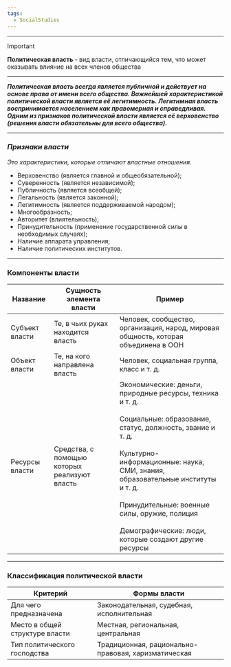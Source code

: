 ```yaml
---
tags:
  - SocialStudies
---
```

---

> [!IMPORTANT]
> **Политическая власть** - вид власти, отличающийся тем, что может оказывать влияние на всех членов общества

---

***Политическая власть всегда является публичной и действует на основе права от имени всего общества. Важнейшей характеристикой политической власти является её легитимность. Легитимная власть воспринимается населением как правомерная и справедливая. Одним из признаков политической власти является её верховенство (решения власти обязательны для всего общества).***

---

### *Признаки власти*

*Это характеристики, которые отличают властные отношения.*

- Верховенство (является главной и общеобязательной);
- Суверенность (является независимой);
- Публичность (является всеобщей);
- Легальность (является законной);
- Легитимность (является поддерживаемой народом);
- Многообразность;
-  Авторитет (влиятельность);
- Принудительность (применение государственной силы в необходимых случаях);
- Наличие аппарата управления;
- Наличие политических институтов.

---

### Компоненты власти 

| Название       | Сущность элемента власти                     | Пример                                                                                                                                                                                                                                                                                                                               |
| -------------- | -------------------------------------------- | ------------------------------------------------------------------------------------------------------------------------------------------------------------------------------------------------------------------------------------------------------------------------------------------------------------------------------------ |
| Субъект власти | Те, в чьих руках находится власть            | Человек, сообщество, организация, народ, мировая общность, которая объединена в ООН                                                                                                                                                                                                                                                  |
| Объект власти  | Те, на кого направлена власть                | Человек, социальная группа, класс и т. д.                                                                                                                                                                                                                                                                                            |
| Ресурсы власти | Средства, с помощью которых реализуют власть | Экономические: деньги, природные ресурсы, техника и т. д.<br><br>Социальные: образование, статус, должность, звание и т. д.<br><br>Культурно-информационные: наука, СМИ, знания, образовательные институты и т. д.<br><br>Принудительные: военные силы, оружие, полиция<br><br>Демографические: люди, которые создают другие ресурсы |

---

### Классификация политической власти


| Критерий                       | Формы власти                                        |
| ------------------------------ | --------------------------------------------------- |
| Для чего предназначена         | Законодательная, судебная, исполнительная           |
| Место в общей структуре власти | Местная, региональная, центральная                  |
| Тип политического господства   | Традиционная, рационально-правовая, харизматическая |
